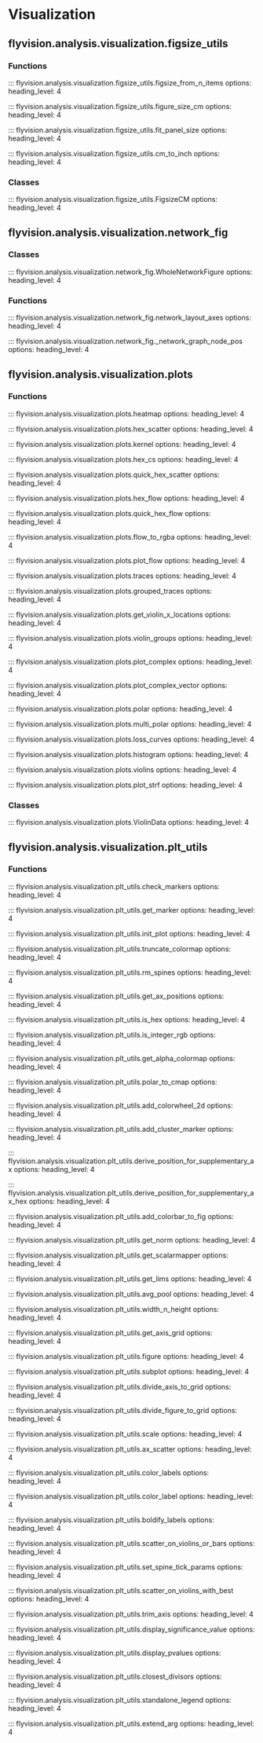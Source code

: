 # Visualization


## flyvision.analysis.visualization.figsize_utils


### Functions

::: flyvision.analysis.visualization.figsize_utils.figsize_from_n_items
    options:
      heading_level: 4

::: flyvision.analysis.visualization.figsize_utils.figure_size_cm
    options:
      heading_level: 4

::: flyvision.analysis.visualization.figsize_utils.fit_panel_size
    options:
      heading_level: 4

::: flyvision.analysis.visualization.figsize_utils.cm_to_inch
    options:
      heading_level: 4

### Classes

::: flyvision.analysis.visualization.figsize_utils.FigsizeCM
    options:
      heading_level: 4

## flyvision.analysis.visualization.network_fig


### Classes

::: flyvision.analysis.visualization.network_fig.WholeNetworkFigure
    options:
      heading_level: 4

### Functions

::: flyvision.analysis.visualization.network_fig.network_layout_axes
    options:
      heading_level: 4

::: flyvision.analysis.visualization.network_fig._network_graph_node_pos
    options:
      heading_level: 4

## flyvision.analysis.visualization.plots



### Functions

::: flyvision.analysis.visualization.plots.heatmap
    options:
      heading_level: 4

::: flyvision.analysis.visualization.plots.hex_scatter
    options:
      heading_level: 4

::: flyvision.analysis.visualization.plots.kernel
    options:
      heading_level: 4

::: flyvision.analysis.visualization.plots.hex_cs
    options:
      heading_level: 4

::: flyvision.analysis.visualization.plots.quick_hex_scatter
    options:
      heading_level: 4

::: flyvision.analysis.visualization.plots.hex_flow
    options:
      heading_level: 4

::: flyvision.analysis.visualization.plots.quick_hex_flow
    options:
      heading_level: 4

::: flyvision.analysis.visualization.plots.flow_to_rgba
    options:
      heading_level: 4

::: flyvision.analysis.visualization.plots.plot_flow
    options:
      heading_level: 4

::: flyvision.analysis.visualization.plots.traces
    options:
      heading_level: 4

::: flyvision.analysis.visualization.plots.grouped_traces
    options:
      heading_level: 4

::: flyvision.analysis.visualization.plots.get_violin_x_locations
    options:
      heading_level: 4

::: flyvision.analysis.visualization.plots.violin_groups
    options:
      heading_level: 4

::: flyvision.analysis.visualization.plots.plot_complex
    options:
      heading_level: 4

::: flyvision.analysis.visualization.plots.plot_complex_vector
    options:
      heading_level: 4

::: flyvision.analysis.visualization.plots.polar
    options:
      heading_level: 4

::: flyvision.analysis.visualization.plots.multi_polar
    options:
      heading_level: 4

::: flyvision.analysis.visualization.plots.loss_curves
    options:
      heading_level: 4

::: flyvision.analysis.visualization.plots.histogram
    options:
      heading_level: 4

::: flyvision.analysis.visualization.plots.violins
    options:
      heading_level: 4

::: flyvision.analysis.visualization.plots.plot_strf
    options:
      heading_level: 4

### Classes

::: flyvision.analysis.visualization.plots.ViolinData
    options:
      heading_level: 4

## flyvision.analysis.visualization.plt_utils


### Functions

::: flyvision.analysis.visualization.plt_utils.check_markers
    options:
      heading_level: 4

::: flyvision.analysis.visualization.plt_utils.get_marker
    options:
      heading_level: 4

::: flyvision.analysis.visualization.plt_utils.init_plot
    options:
      heading_level: 4

::: flyvision.analysis.visualization.plt_utils.truncate_colormap
    options:
      heading_level: 4

::: flyvision.analysis.visualization.plt_utils.rm_spines
    options:
      heading_level: 4

::: flyvision.analysis.visualization.plt_utils.get_ax_positions
    options:
      heading_level: 4

::: flyvision.analysis.visualization.plt_utils.is_hex
    options:
      heading_level: 4

::: flyvision.analysis.visualization.plt_utils.is_integer_rgb
    options:
      heading_level: 4

::: flyvision.analysis.visualization.plt_utils.get_alpha_colormap
    options:
      heading_level: 4

::: flyvision.analysis.visualization.plt_utils.polar_to_cmap
    options:
      heading_level: 4

::: flyvision.analysis.visualization.plt_utils.add_colorwheel_2d
    options:
      heading_level: 4

::: flyvision.analysis.visualization.plt_utils.add_cluster_marker
    options:
      heading_level: 4

::: flyvision.analysis.visualization.plt_utils.derive_position_for_supplementary_ax
    options:
      heading_level: 4

::: flyvision.analysis.visualization.plt_utils.derive_position_for_supplementary_ax_hex
    options:
      heading_level: 4

::: flyvision.analysis.visualization.plt_utils.add_colorbar_to_fig
    options:
      heading_level: 4

::: flyvision.analysis.visualization.plt_utils.get_norm
    options:
      heading_level: 4

::: flyvision.analysis.visualization.plt_utils.get_scalarmapper
    options:
      heading_level: 4

::: flyvision.analysis.visualization.plt_utils.get_lims
    options:
      heading_level: 4

::: flyvision.analysis.visualization.plt_utils.avg_pool
    options:
      heading_level: 4

::: flyvision.analysis.visualization.plt_utils.width_n_height
    options:
      heading_level: 4

::: flyvision.analysis.visualization.plt_utils.get_axis_grid
    options:
      heading_level: 4

::: flyvision.analysis.visualization.plt_utils.figure
    options:
      heading_level: 4

::: flyvision.analysis.visualization.plt_utils.subplot
    options:
      heading_level: 4

::: flyvision.analysis.visualization.plt_utils.divide_axis_to_grid
    options:
      heading_level: 4

::: flyvision.analysis.visualization.plt_utils.divide_figure_to_grid
    options:
      heading_level: 4

::: flyvision.analysis.visualization.plt_utils.scale
    options:
      heading_level: 4

::: flyvision.analysis.visualization.plt_utils.ax_scatter
    options:
      heading_level: 4

::: flyvision.analysis.visualization.plt_utils.color_labels
    options:
      heading_level: 4

::: flyvision.analysis.visualization.plt_utils.color_label
    options:
      heading_level: 4

::: flyvision.analysis.visualization.plt_utils.boldify_labels
    options:
      heading_level: 4

::: flyvision.analysis.visualization.plt_utils.scatter_on_violins_or_bars
    options:
      heading_level: 4

::: flyvision.analysis.visualization.plt_utils.set_spine_tick_params
    options:
      heading_level: 4

::: flyvision.analysis.visualization.plt_utils.scatter_on_violins_with_best
    options:
      heading_level: 4

::: flyvision.analysis.visualization.plt_utils.trim_axis
    options:
      heading_level: 4

::: flyvision.analysis.visualization.plt_utils.display_significance_value
    options:
      heading_level: 4

::: flyvision.analysis.visualization.plt_utils.display_pvalues
    options:
      heading_level: 4

::: flyvision.analysis.visualization.plt_utils.closest_divisors
    options:
      heading_level: 4

::: flyvision.analysis.visualization.plt_utils.standalone_legend
    options:
      heading_level: 4

::: flyvision.analysis.visualization.plt_utils.extend_arg
    options:
      heading_level: 4
